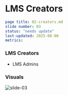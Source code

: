 # LMS Creators

```yaml
page title: 02-creators.md
slide number: 03
status: "needs update" 
last-updated: 2025-08-00
metrics:
```
### LMS Creators
- LMS Admins 


### Visuals

![slide-03](https://github.com/user-attachments/assets/614a9410-080a-4e63-8fa1-fd4d10eee717)




